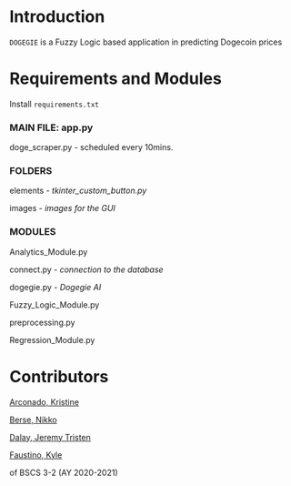 # Introduction #

`DOGEGIE` is a Fuzzy Logic based application in predicting Dogecoin prices


# Requirements and Modules #

Install `requirements.txt`

### MAIN FILE: app.py

doge_scraper.py - scheduled every 10mins.

### FOLDERS

elements - *tkinter_custom_button.py*

images - *images for the GUI*

### MODULES

Analytics_Module.py

connect.py - *connection to the database*
	  
dogegie.py - *Dogegie AI*
	  
Fuzzy_Logic_Module.py
	  
preprocessing.py
	  
Regression_Module.py
	  
# Contributors #

[Arconado, Kristine](https://github.com/iamoriginalvisual)

[Berse, Nikko](https://github.com/Berse-Nikko)

[Dalay, Jeremy Tristen](https://github.com/jeremydalay) 

[Faustino, Kyle](https://github.com/Ramyeon1)

of BSCS 3-2 (AY 2020-2021)
